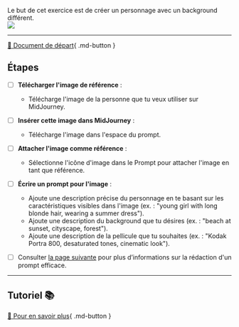 <style>.md-footer{display:none;}</style>
Le but de cet exercice est de créer un personnage avec un background différent.  
<img src="../assets/image/03_rosie_detective.png">
***

[📁 Document de départ](../assets/image/02_rosie.png){ .md-button }   <br>

## Étapes
- [ ] **Télécharger l'image de référence** :
   - Télécharge l'image de la personne que tu veux utiliser sur MidJourney.

- [ ] **Insérer cette image dans MidJourney** :
   - Télécharge l'image dans l'espace du prompt.

- [ ] **Attacher l'image comme référence** :
   - Sélectionne l'icône d'image dans le Prompt pour attacher l'image en tant que référence.

- [ ] **Écrire un prompt pour l'image** :
   - Ajoute une description précise du personnage en te basant sur les caractéristiques visibles dans l'image (ex. : "young girl with long blonde hair, wearing a summer dress").  
   - Ajoute une description du background que tu désires (ex. : "beach at sunset, cityscape, forest").  
   - Ajoute une description de la pellicule que tu souhaites (ex. : "Kodak Portra 800, desaturated tones, cinematic look").

- [ ] Consulter [la page suivante](../ai/prompt.md) pour plus d’informations sur la rédaction d'un prompt efficace.
***

## Tutoriel 📚

[📖 Pour en savoir plus](https://cmontmorency365-my.sharepoint.com/:v:/g/personal/flpilote_cmontmorency_qc_ca/EZwnDl9Wwe9GsCbtAYRbas8B9Ho2tVB0m_eGaWyx1-GRBA?nav=eyJyZWZlcnJhbEluZm8iOnsicmVmZXJyYWxBcHAiOiJPbmVEcml2ZUZvckJ1c2luZXNzIiwicmVmZXJyYWxBcHBQbGF0Zm9ybSI6IldlYiIsInJlZmVycmFsTW9kZSI6InZpZXciLCJyZWZlcnJhbFZpZXciOiJNeUZpbGVzTGlua0NvcHkifX0&e=grtPVC){ .md-button }   <br>





